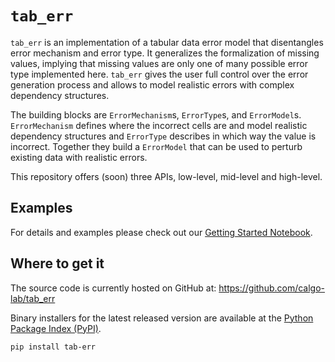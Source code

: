 # `tab_err`

`tab_err` is an implementation of a tabular data error model that disentangles error mechanism and error type.
It generalizes the formalization of missing values, implying that missing values are only one of many possible error type implemented here.
`tab_err` gives the user full control over the error generation process and allows to model realistic errors with complex dependency structures.

The building blocks are `ErrorMechanism`s, `ErrorType`s, and `ErrorModel`s.
`ErrorMechanism` defines where the incorrect cells are and model realistic dependency structures and `ErrorType` describes in which way the value is incorrect.
Together they build a `ErrorModel` that can be used to perturb existing data with realistic errors.

This repository offers (soon) three APIs, low-level, mid-level and high-level.

## Examples

For details and examples please check out our [Getting Started Notebook](https://github.com/calgo-lab/tab_err/blob/main/examples/1-Getting-Started.ipynb).

## Where to get it

The source code is currently hosted on GitHub at:
<https://github.com/calgo-lab/tab_err>

Binary installers for the latest released version are available at the [Python
Package Index (PyPI)](https://pypi.org/project/tab-err).

```sh
pip install tab-err
```
